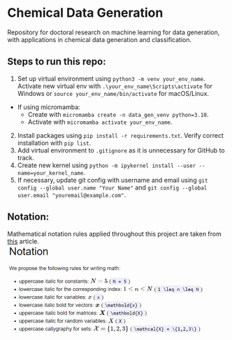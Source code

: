 # Chemical Data Generation
Repository for doctoral research on machine learning for data generation, with applications in chemical data generation and classification.

<!---
Notes on terminology:
Instead of lab-generated spectra - EXPERIMENTAL spectra
Instead of synthetic spectra - IN-SILICO spectra
Instead of machine - INSTRUMENT
--->
<!---
GitHub resources:
https://www.gitkraken.com/learn/git/git-flow
https://nvie.com/posts/a-successful-git-branching-model/
--->

## Steps to run this repo:
1. Set up virtual environment using ```python3 -m venv your_env_name```. Activate new virtual env with ```.\your_env_name\Scripts\activate``` for Windows or ```source your_env_name/bin/activate``` for macOS/Linux. 
  - If using micromamba:
    - Create with ```micromamba create -n data_gen_venv python=3.10```.
    - Activate with ```micromamba activate your_env_name```.
2. Install packages using ```pip install -r requirements.txt```. Verify correct installation with ```pip list```.
3. Add virtual environment to ```.gitignore``` as it is unnecessary for GitHub to track.
4. Create new kernel using ```python -m ipykernel install --user --name=your_kernel_name```.
5. If necessary, update git config with username and email using ```git config --global user.name "Your Name"``` and ```git config --global user.email "youremail@example.com"```.

## Notation:
Mathematical notation rules applied throughout this project are taken from [this](https://wookai.github.io/paper-tips-and-tricks/math.html) article.
![Notation rules](images/notation_rules.png)
